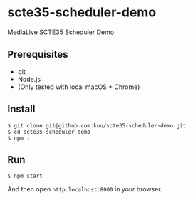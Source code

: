 # scte35-scheduler-demo
MediaLive SCTE35 Scheduler Demo

## Prerequisites
* git
* Node.js
* (Only tested with local macOS + Chrome)

## Install
```
$ git clone git@github.com:kuu/scte35-scheduler-demo.git
$ cd scte35-scheduler-demo
$ npm i
```

## Run
```
$ npm start
```
And then open `http:localhost:8000` in your browser.
